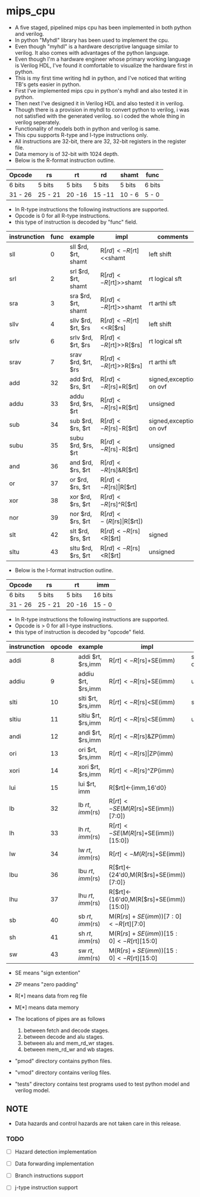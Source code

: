 # mips_cpu

* A five staged, pipelined mips cpu has been implemented in both python and verilog.
* In python "Myhdl" library has been used to implement the cpu.
* Even though "myhdl" is a hardware descriptive language similar to verilog. It also comes with advantages of the python language.
* Even though I'm a hardware engineer whose primary working language is Verilog HDL, I've found it comfortable to visualize the hardware first in python.
* This is my first time writing hdl in python, and I've noticed that writing TB's gets easier in python.
* First I've implemented mips cpu in python's myhdl and also tested it in python.
* Then next I've designed it in Verilog HDL and also tested it in verilog.
* Though there is a provision in myhdl to convert python to verilog, i was not satisfied with the generated verilog. so i coded the whole thing in verilog seperately.
* Functionality of models both in python and verilog is same.
* This cpu supports R-type and I-type instructions only.
* All instructions are 32-bit, there are 32, 32-bit registers in the register file.
* Data memory is of 32-bit with 1024 depth.
* Below is the R-format instruction outline.

|   Opcode  |   rs   |  rt   |  rd   |  shamt   |   func    |
|-----------|--------|-------|-------|----------|-----------|
|   6 bits  | 5 bits | 5 bits| 5 bits|   5 bits |   6 bits  |
| 31 -   26 | 25 - 21| 20 -16| 15 -11| 10 - 6   | 5 - 0     |  

* In R-type instructions the following instructions are supported.
* Opcode is 0 for all R-type instructions.
* this type of instruction is decoded by "func" field.

|   instrunction    |   func    |   example          |    impl                |   comments    |
|-------------------|-----------|--------------------|------------------------|---------------|
|   sll             |   0       |sll $rd,  $rt, shamt| R[$rd] <- R[$rt]<<shamt| left shift    |
|   srl             |   2       |srl $rd,  $rt, shamt| R[$rd] <- R[$rt]>>shamt| rt logical sft|
|   sra             |   3       |sra $rd,  $rt, shamt| R[$rd] <- R[$rt]>>shamt| rt arthi sft  |
|   sllv            |   4       |sllv $rd,  $rt, $rs | R[$rd] <-R[$rt]<<R[$rs]| left shift    |
|   srlv            |   6       |srlv $rd,  $rt, $rs | R[$rd] <-R[$rt]>>R[$rs]| rt logical sft|
|   srav            |   7       |srav $rd,  $rt, $rs | R[$rd] <-R[$rt]>>R[$rs]| rt arthi sft  |
|   add             |   32      |add  $rd, $rs, $rt  | R[$rd]<-R[$rs]+R[$rt]  | signed,exception on ovf|
|   addu            |   33      |addu $rd, $rs, $rt  | R[$rd]<-R[$rs]+R[$rt]  | unsigned      |
|   sub             |   34      |sub  $rd, $rs, $rt  | R[$rd]<-R[$rs]-R[$rt]  | signed,exception on ovf|
|   subu            |   35      |subu $rd, $rs, $rt  | R[$rd]<-R[$rs]-R[$rt]  | unsigned      |
|   and             |   36      |and  $rd, $rs, $rt  | R[$rd]<-R[$rs]&R[$rt]  |               |
|   or              |   37      |or   $rd, $rs, $rt  | R[$rd]<-R[$rs]\|R[$rt] |               |
|   xor             |   38      |xor  $rd, $rs, $rt  | R[$rd]<-R[$rs]^R[$rt]  |               |
|   nor             |   39      |nor  $rd, $rs, $rt  |R[$rd]<-~(R[$rs]\|R[$rt])|               |
|   slt             |   42      |slt  $rd, $rs, $rt  | R[$rd]<-R[$rs]<R[$rt]  |signed         |
|   sltu            |   43      |sltu $rd, $rs, $rt  | R[$rd]<-R[$rs]<R[$rt]  |unsigned       |


* Below is the I-format instruction outline.

|   Opcode  |   rs   |  rt   |  imm   |
|-----------|--------|-------|--------|
|   6 bits  | 5 bits | 5 bits| 16 bits|
| 31 -   26 | 25 - 21| 20 -16| 15 - 0 |  

* In R-type instructions the following instructions are supported.
* Opcode is > 0 for all I-type instructions.
* this type of instruction is decoded by "opcode" field.

|   instrunction    |   opcode  |   example        |    impl                                |   comments    |
|-------------------|-----------|------------------|----------------------------------------|---------------|
|   addi            |   8       |addi  $rt, $rs,imm| R[$rt] <-R[$rs]+SE(imm)                | signed,exception on ovf|
|   addiu           |   9       |addiu $rt, $rs,imm| R[$rt] <-R[$rs]+SE(imm)                | unsigned      |
|   slti            |  10       |slti  $rt, $rs,imm| R[$rt] <-R[$rs]<SE(imm)                | signed        |
|   sltiu           |  11       |sltiu $rt, $rs,imm| R[$rt] <-R[$rs]<SE(imm)                | unsigned      |
|   andi            |  12       |andi  $rt, $rs,imm| R[$rt] <-R[$rs]&ZP(imm)                |               |
|   ori             |  13       |ori   $rt, $rs,imm| R[$rt] <-R[$rs]\|ZP(imm)               |               |
|   xori            |  14       |xori  $rt, $rs,imm| R[$rt] <-R[$rs]^ZP(imm)                |               |
|   lui             |  15       |lui   $rt, imm    | R[$rt]<-{imm,16'd0}                    |               |
|   lb              |  32       |lb    $rt,imm($rs)| R[$rt]<-SE(M(R[$rs]+SE(imm))[7:0])     |               | 
|   lh              |  33       |lh    $rt,imm($rs)| R[$rt]<-SE(M(R[$rs]+SE(imm))[15:0])    |               |
|   lw              |  34       |lw    $rt,imm($rs)| R[$rt]<-M(R[$rs]+SE(imm))              |               |  
|   lbu             |  36       |lbu   $rt,imm($rs)| R[$rt]<-{24'd0,M(R[$rs]+SE(imm))[7:0]} |               |    
|   lhu             |  37       |lhu   $rt,imm($rs)| R[$rt]<-{16'd0,M(R[$rs]+SE(imm))[15:0]}|               |    
|   sb              |  40       |sb    $rt,imm($rs)| M(R[$rs]+SE(imm))[7:0] <- R[$rt][7:0]  |               |
|   sh              |  41       |sh    $rt,imm($rs)| M(R[$rs]+SE(imm))[15:0]<- R[$rt][15:0] |               |
|   sw              |  43       |sw    $rt,imm($rs)| M(R[$rs]+SE(imm))[15:0]<- R[$rt][15:0] |               |

* SE means "sign extention"
* ZP means "zero padding"
* R[\*] means data from reg file
* M[\*] means data memory
* The locations of pipes are as follows 
    1. between fetch and decode stages.
    2. between decode and alu stages.
    3. between alu and mem_rd_wr stages.
    4. between mem_rd_wr and wb stages.

* "pmod" directory contains python files.
* "vmod" directory contains verilog files.
* "tests" directory contains test programs used to test python model and verilog model.
## NOTE
* Data hazards and control hazards are not taken care in this release.
### TODO
- [ ] Hazard detection implementation
- [ ] Data forwarding implementation
- [ ] Branch instructions support
- [ ] j-type instruction support



